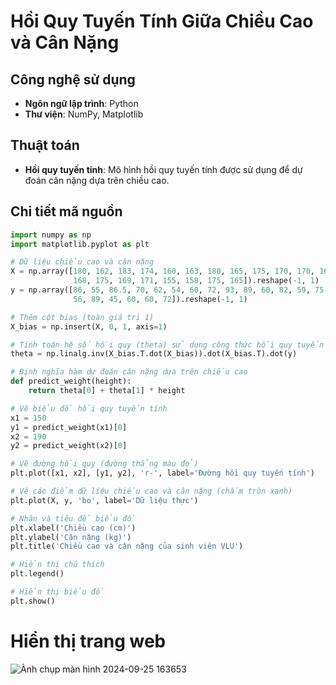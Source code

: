 
# Hồi Quy Tuyến Tính Giữa Chiều Cao và Cân Nặng

## Công nghệ sử dụng
- **Ngôn ngữ lập trình**: Python
- **Thư viện**: NumPy, Matplotlib

## Thuật toán
- **Hồi quy tuyến tính**: Mô hình hồi quy tuyến tính được sử dụng để dự đoán cân nặng dựa trên chiều cao.

## Chi tiết mã nguồn
```python
import numpy as np
import matplotlib.pyplot as plt

# Dữ liệu chiều cao và cân nặng
X = np.array([180, 162, 183, 174, 160, 163, 180, 165, 175, 170, 170, 169,
              168, 175, 169, 171, 155, 158, 175, 165]).reshape(-1, 1)
y = np.array([86, 55, 86.5, 70, 62, 54, 60, 72, 93, 89, 60, 82, 59, 75,
              56, 89, 45, 60, 60, 72]).reshape(-1, 1)

# Thêm cột bias (toàn giá trị 1)
X_bias = np.insert(X, 0, 1, axis=1)

# Tính toán hệ số hồi quy (theta) sử dụng công thức hồi quy tuyến tính
theta = np.linalg.inv(X_bias.T.dot(X_bias)).dot(X_bias.T).dot(y)

# Định nghĩa hàm dự đoán cân nặng dựa trên chiều cao
def predict_weight(height):
    return theta[0] + theta[1] * height

# Vẽ biểu đồ hồi quy tuyến tính
x1 = 150
y1 = predict_weight(x1)[0]
x2 = 190
y2 = predict_weight(x2)[0]

# Vẽ đường hồi quy (đường thẳng màu đỏ)
plt.plot([x1, x2], [y1, y2], 'r-', label='Đường hồi quy tuyến tính')

# Vẽ các điểm dữ liệu chiều cao và cân nặng (chấm tròn xanh)
plt.plot(X, y, 'bo', label='Dữ liệu thực')

# Nhãn và tiêu đề biểu đồ
plt.xlabel('Chiều cao (cm)')
plt.ylabel('Cân nặng (kg)')
plt.title('Chiều cao và cân nặng của sinh viên VLU')

# Hiển thị chú thích
plt.legend()

# Hiển thị biểu đồ
plt.show()
```
# Hiển thị trang web
![Ảnh chụp màn hình 2024-09-25 163653](https://github.com/user-attachments/assets/d3ffd5d0-255c-4c0d-ad8e-b7f23b237047)

